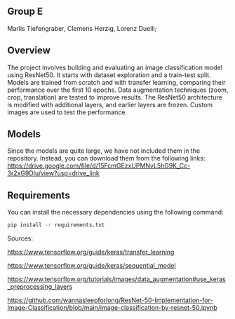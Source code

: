 ## Group E 
Marlis Tiefengraber, Clemens Herzig, Lorenz Duelli;

## Overview
The project involves building and evaluating an image classification model using ResNet50. 
It starts with dataset exploration and a train-test split. Models are trained from scratch and with transfer learning, comparing their performance over the first 10 epochs. 
Data augmentation techniques (zoom, crop, translation) are tested to improve results. The ResNet50 architecture is modified with additional layers, and earlier layers are frozen. 
Custom images are used to test the performance.

## Models
Since the models are quite large, we have not included them in the repository. Instead, you can download them from the following links:
https://drive.google.com/file/d/15FcmGEzxUPMNvL5hG9K_Cc-3r2xG9DIu/view?usp=drive_link

## Requirements
You can install the necessary dependencies using the following command:

```bash
pip install -r requirements.txt
```

Sources: 

https://www.tensorflow.org/guide/keras/transfer_learning

https://www.tensorflow.org/guide/keras/sequential_model

https://www.tensorflow.org/tutorials/images/data_augmentation#use_keras_preprocessing_layers

https://github.com/wannasleepforlong/ResNet-50-Implementation-for-Image-Classification/blob/main/image-classification-by-resnet-50.ipynb
